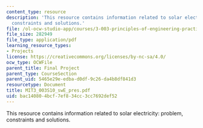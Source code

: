 ```yaml
---
content_type: resource
description: 'This resource contains information related to solar electricity: problem,
  constraints and solutions.'
file: /ol-ocw-studio-app/courses/3-003-principles-of-engineering-practice-spring-2010/bac140804bcf7ef834cc3cc7692def52_MIT3_003S10_swE_pres.pdf
file_size: 282949
file_type: application/pdf
learning_resource_types:
- Projects
license: https://creativecommons.org/licenses/by-nc-sa/4.0/
ocw_type: OCWFile
parent_title: Final Project
parent_type: CourseSection
parent_uid: 5465e29e-edba-d0df-9c26-da4b8df841d3
resourcetype: Document
title: MIT3_003S10_swE_pres.pdf
uid: bac14080-4bcf-7ef8-34cc-3cc7692def52
---
```

This resource contains information related to solar electricity: problem, constraints and solutions.